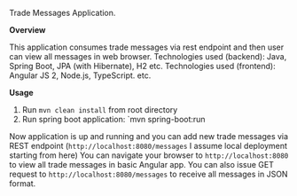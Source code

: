 Trade Messages Application.

**Overview**

This application consumes trade messages via rest endpoint and then user can view all messages in web browser.
Technologies used (backend): Java, Spring Boot, JPA (with Hibernate), H2 etc.
Technologies used (frontend): Angular JS 2, Node.js, TypeScript. etc.

**Usage**

1. Run `mvn clean install` from root directory
2. Run spring boot application: `mvn spring-boot:run

Now application is up and running and you can add new trade messages via REST endpoint (`http://localhost:8080/messages` I assume local deployment starting from here)
You can navigate your browser to `http://localhost:8080` to view all trade messages in basic Angular app.
You can also issue GET request to `http://localhost:8080/messages` to receive all messages in JSON format.
